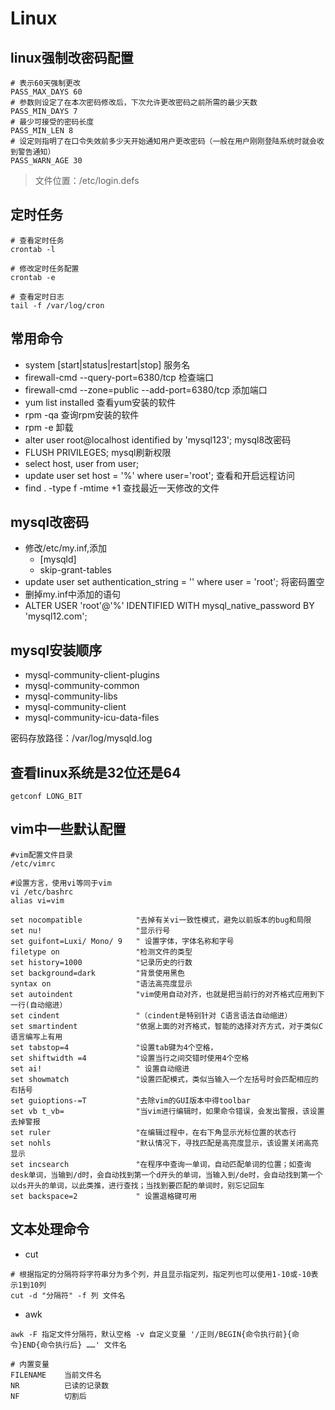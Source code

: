 # Linux

## linux强制改密码配置

``` shell
# 表示60天强制更改
PASS_MAX_DAYS 60
# 参数则设定了在本次密码修改后，下次允许更改密码之前所需的最少天数
PASS_MIN_DAYS 7
# 最少可接受的密码长度
PASS_MIN_LEN 8
# 设定则指明了在口令失效前多少天开始通知用户更改密码（一般在用户刚刚登陆系统时就会收到警告通知）
PASS_WARN_AGE 30
```

> 文件位置：/etc/login.defs



## 定时任务

``` shell
# 查看定时任务
crontab -l

# 修改定时任务配置
crontab -e

# 查看定时日志
tail -f /var/log/cron
```



## 常用命令

- system [start|status|restart|stop] 服务名
- firewall-cmd --query-port=6380/tcp                            检查端口
- firewall-cmd --zone=public --add-port=6380/tcp    添加端口
- yum list installed                                                         查看yum安装的软件
- rpm -qa                                                                         查询rpm安装的软件
- rpm -e                                                                         卸载
- alter user root@localhost identified by 'mysql123';   mysql8改密码
- FLUSH PRIVILEGES;                                                        mysql刷新权限
- select host, user from user;
- update user set host = '%' where user='root';            查看和开启远程访问
- find . -type f -mtime +1                                                查找最近一天修改的文件



## mysql改密码

- 修改/etc/my.inf,添加
  - [mysqld]
  - skip-grant-tables
- update user set authentication_string = '' where user = 'root';    将密码置空
- 删掉my.inf中添加的语句
- ALTER USER 'root'@'%' IDENTIFIED WITH mysql_native_password BY 'mysql12.com';

 

## mysql安装顺序

- mysql-community-client-plugins
- mysql-community-common
- mysql-community-libs
- mysql-community-client
- mysql-community-icu-data-files

密码存放路径：/var/log/mysqld.log







## 查看linux系统是32位还是64

``` shell
getconf LONG_BIT
```



## vim中一些默认配置

``` shell
#vim配置文件目录
/etc/vimrc

#设置方言，使用vi等同于vim
vi /etc/bashrc
alias vi=vim

set nocompatible            "去掉有关vi一致性模式，避免以前版本的bug和局限    
set nu!                     "显示行号
set guifont=Luxi/ Mono/ 9   " 设置字体，字体名称和字号
filetype on                 "检测文件的类型     
set history=1000            "记录历史的行数
set background=dark         "背景使用黑色
syntax on                   "语法高亮度显示
set autoindent              "vim使用自动对齐，也就是把当前行的对齐格式应用到下一行(自动缩进）
set cindent                 "（cindent是特别针对 C语言语法自动缩进）
set smartindent             "依据上面的对齐格式，智能的选择对齐方式，对于类似C语言编写上有用   
set tabstop=4               "设置tab键为4个空格，
set shiftwidth =4           "设置当行之间交错时使用4个空格     
set ai!                     " 设置自动缩进 
set showmatch               "设置匹配模式，类似当输入一个左括号时会匹配相应的右括号      
set guioptions-=T           "去除vim的GUI版本中得toolbar   
set vb t_vb=                "当vim进行编辑时，如果命令错误，会发出警报，该设置去掉警报       
set ruler                   "在编辑过程中，在右下角显示光标位置的状态行     
set nohls                   "默认情况下，寻找匹配是高亮度显示，该设置关闭高亮显示     
set incsearch               "在程序中查询一单词，自动匹配单词的位置；如查询desk单词，当输到/d时，会自动找到第一个d开头的单词，当输入到/de时，会自动找到第一个以ds开头的单词，以此类推，进行查找；当找到要匹配的单词时，别忘记回车 
set backspace=2             " 设置退格键可用
```

## 文本处理命令

- cut

``` shell
# 根据指定的分隔符将字符串分为多个列，并且显示指定列，指定列也可以使用1-10或-10表示1到10列
cut -d "分隔符" -f 列 文件名
```



- awk

``` shell
awk -F 指定文件分隔符，默认空格 -v 自定义变量 '/正则/BEGIN{命令执行前}{命令}END{命令执行后} ……' 文件名

# 内置变量
FILENAME	当前文件名
NR			已读的记录数
NF			切割后
```


